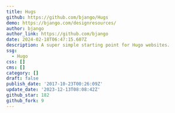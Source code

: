 ```yaml
---
title: Hugs
github: https://github.com/bjango/Hugs
demo: https://bjango.com/designresources/
author: bjango
author_link: https://github.com/bjango
date: 2024-02-18T06:47:15.607Z
description: A super simple starting point for Hugo websites.
ssg:
  - Hugo
css: []
cms: []
category: []
draft: false
publish_date: '2017-10-23T00:26:09Z'
update_date: '2023-12-13T08:08:42Z'
github_star: 182
github_fork: 9
---
```

